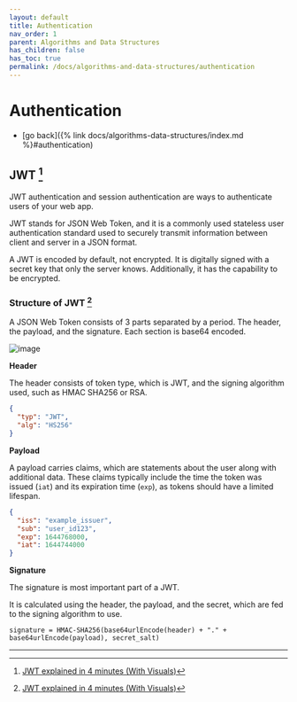 ```yaml
---
layout: default
title: Authentication
nav_order: 1
parent: Algorithms and Data Structures
has_children: false
has_toc: true
permalink: /docs/algorithms-and-data-structures/authentication
---
```


# Authentication

- [go back]({% link docs/algorithms-data-structures/index.md %}#authentication)

## JWT [^1]

JWT authentication and session authentication are ways to authenticate users of your web app.

JWT stands for JSON Web Token, and it is a commonly used stateless user authentication standard used to securely transmit information between client and server in a JSON format.

A JWT is encoded by default, not encrypted. It is digitally signed with a secret key that only the server knows. Additionally, it has the capability to be encrypted.

### Structure of JWT [^1]

A JSON Web Token consists of 3 parts separated by a period.
The header, the payload, and the signature.
Each section is base64 encoded.

![image](https://github.com/igorlima/unapologetic-snippets/assets/1886786/0bb79cff-3ea0-4000-bff0-948c90d814e6)

__Header__

The header consists of token type, which is JWT, and the signing algorithm used, such as HMAC SHA256 or RSA.

```json
{
  "typ": "JWT",
  "alg": "HS256"
}
```

__Payload__

A payload carries claims, which are statements about the user along with additional data. These claims typically include the time the token was issued (`iat`) and its expiration time (`exp`), as tokens should have a limited lifespan.

```json
{
  "iss": "example_issuer",
  "sub": "user_id123",
  "exp": 1644768000,
  "iat": 1644744000
}
```

__Signature__

The signature is most important part of a JWT.

It is calculated using the header, the payload, and the secret, which are fed to the signing algorithm to use.

```plaintext
signature = HMAC-SHA256(base64urlEncode(header) + "." + base64urlEncode(payload), secret_salt)
```



------ ------

[^1]: [JWT explained in 4 minutes (With Visuals)](https://dev.to/jaypmedia/jwt-explained-in-4-minutes-with-visuals-g3n)

